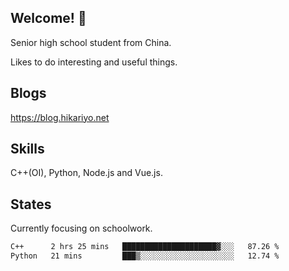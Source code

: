 ## Welcome! 👋

Senior high school student from China.

Likes to do interesting and useful things.

## Blogs

https://blog.hikariyo.net

## Skills

C++(OI), Python, Node.js and Vue.js.

## States

Currently focusing on schoolwork.

<!--START_SECTION:waka-->

```txt
C++      2 hrs 25 mins   █████████████████████▓░░░   87.26 %
Python   21 mins         ███▒░░░░░░░░░░░░░░░░░░░░░   12.74 %
```

<!--END_SECTION:waka-->

